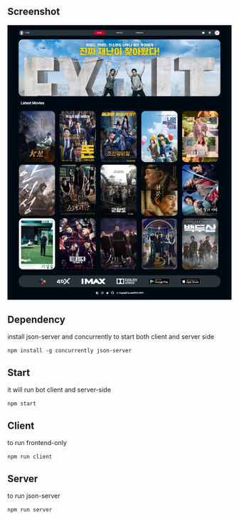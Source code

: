 ## Screenshot
![screenshot](/screenshot/web_capture_localhost.jpeg)

## Dependency
install json-server and concurrently to start both client and server side
```npm
npm install -g concurrently json-server
```

## Start
it will run bot client and server-side
```npm
npm start
```

## Client
to run frontend-only
```
npm run client
```

## Server
to run json-server
```npm
npm run server
```